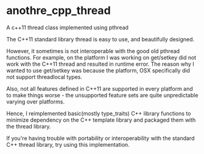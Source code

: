 # anothre_cpp_thread
A c++11 thread class implemented using pthread

The C++11 standard library thread is easy to use, and beautifully designed.

However, it sometimes is not interoperable with the good old pthread functions. For example, on the platform I was working on get/setkey did not work with the C++11 thread and resulted in runtime error. The reason why I wanted to use get/setkey was because the platform, OSX specifically did not support threadlocal types.

Also, not all features defined in C++11 are supported in every platform and to make things worse - the unsupported feature sets are quite unpredictable varying over platforms.

Hence, I reimplemented basic(mostly type_traits) C++ library functions to minimize dependency on the C++ template library and packaged them with the thread library.

If you're having trouble with portability or interoperability with the standard C++ thread library, try using this implementation.

